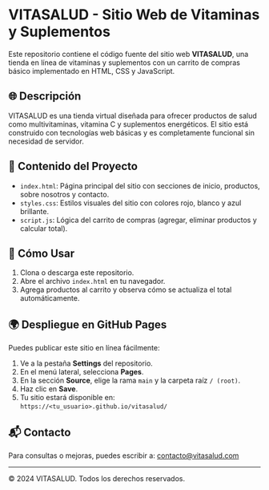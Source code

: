 # VITASALUD - Sitio Web de Vitaminas y Suplementos

Este repositorio contiene el código fuente del sitio web **VITASALUD**, una tienda en línea de vitaminas y suplementos con un carrito de compras básico implementado en HTML, CSS y JavaScript.

## 🌐 Descripción

VITASALUD es una tienda virtual diseñada para ofrecer productos de salud como multivitaminas, vitamina C y suplementos energéticos. El sitio está construido con tecnologías web básicas y es completamente funcional sin necesidad de servidor.

## 📁 Contenido del Proyecto

- `index.html`: Página principal del sitio con secciones de inicio, productos, sobre nosotros y contacto.
- `styles.css`: Estilos visuales del sitio con colores rojo, blanco y azul brillante.
- `script.js`: Lógica del carrito de compras (agregar, eliminar productos y calcular total).

## 🚀 Cómo Usar

1. Clona o descarga este repositorio.
2. Abre el archivo `index.html` en tu navegador.
3. Agrega productos al carrito y observa cómo se actualiza el total automáticamente.

## 🌍 Despliegue en GitHub Pages

Puedes publicar este sitio en línea fácilmente:

1. Ve a la pestaña **Settings** del repositorio.
2. En el menú lateral, selecciona **Pages**.
3. En la sección **Source**, elige la rama `main` y la carpeta raíz `/ (root)`.
4. Haz clic en **Save**.
5. Tu sitio estará disponible en: `https://<tu_usuario>.github.io/vitasalud/`

## 📬 Contacto

Para consultas o mejoras, puedes escribir a: contacto@vitasalud.com

---

© 2024 VITASALUD. Todos los derechos reservados.
